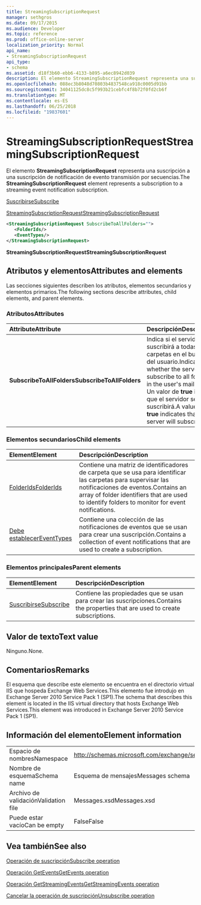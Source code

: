 ```yaml
---
title: StreamingSubscriptionRequest
manager: sethgros
ms.date: 09/17/2015
ms.audience: Developer
ms.topic: reference
ms.prod: office-online-server
localization_priority: Normal
api_name:
- StreamingSubscriptionRequest
api_type:
- schema
ms.assetid: d18f3b60-ebb6-4133-b895-a6ec8942d039
description: El elemento StreamingSubscriptionRequest representa una suscripción a una suscripción de notificación de evento transmisión por secuencias.
ms.openlocfilehash: 088ec3b8048d70803b4837548ca918c0005d91bb
ms.sourcegitcommit: 34041125dc8c5f993b21cebfc4f8b72f0fd2cb6f
ms.translationtype: MT
ms.contentlocale: es-ES
ms.lasthandoff: 06/25/2018
ms.locfileid: "19837601"
---
```

# <a name="streamingsubscriptionrequest"></a><span data-ttu-id="f7a92-103">StreamingSubscriptionRequest</span><span class="sxs-lookup"><span data-stu-id="f7a92-103">StreamingSubscriptionRequest</span></span>

<span data-ttu-id="f7a92-104">El elemento **StreamingSubscriptionRequest** representa una suscripción a una suscripción de notificación de evento transmisión por secuencias.</span><span class="sxs-lookup"><span data-stu-id="f7a92-104">The **StreamingSubscriptionRequest** element represents a subscription to a streaming event notification subscription.</span></span> 
  
[<span data-ttu-id="f7a92-105">Suscribirse</span><span class="sxs-lookup"><span data-stu-id="f7a92-105">Subscribe</span></span>](subscribe.md)
  
[<span data-ttu-id="f7a92-106">StreamingSubscriptionRequest</span><span class="sxs-lookup"><span data-stu-id="f7a92-106">StreamingSubscriptionRequest</span></span>](streamingsubscriptionrequest.md)
  
```xml
<StreamingSubscriptionRequest SubscribeToAllFolders="">
   <FolderIds/>
   <EventTypes/>
</StreamingSubscriptionRequest>
```

 <span data-ttu-id="f7a92-107">**StreamingSubscriptionRequest**</span><span class="sxs-lookup"><span data-stu-id="f7a92-107">**StreamingSubscriptionRequest**</span></span>
## <a name="attributes-and-elements"></a><span data-ttu-id="f7a92-108">Atributos y elementos</span><span class="sxs-lookup"><span data-stu-id="f7a92-108">Attributes and elements</span></span>

<span data-ttu-id="f7a92-109">Las secciones siguientes describen los atributos, elementos secundarios y elementos primarios.</span><span class="sxs-lookup"><span data-stu-id="f7a92-109">The following sections describe attributes, child elements, and parent elements.</span></span>
  
### <a name="attributes"></a><span data-ttu-id="f7a92-110">Atributos</span><span class="sxs-lookup"><span data-stu-id="f7a92-110">Attributes</span></span>

|<span data-ttu-id="f7a92-111">**Attribute**</span><span class="sxs-lookup"><span data-stu-id="f7a92-111">**Attribute**</span></span>|<span data-ttu-id="f7a92-112">**Descripción**</span><span class="sxs-lookup"><span data-stu-id="f7a92-112">**Description**</span></span>|
|:-----|:-----|
|<span data-ttu-id="f7a92-113">**SubscribeToAllFolders**</span><span class="sxs-lookup"><span data-stu-id="f7a92-113">**SubscribeToAllFolders**</span></span> <br/> |<span data-ttu-id="f7a92-114">Indica si el servidor se suscribirá a todas las carpetas en el buzón del usuario.</span><span class="sxs-lookup"><span data-stu-id="f7a92-114">Indicates whether the server will subscribe to all folders in the user's mailbox.</span></span> <span data-ttu-id="f7a92-115">Un valor de **true** indica que el servidor se suscribirá.</span><span class="sxs-lookup"><span data-stu-id="f7a92-115">A value of **true** indicates that the server will subscribe.</span></span>  <br/> |
   
### <a name="child-elements"></a><span data-ttu-id="f7a92-116">Elementos secundarios</span><span class="sxs-lookup"><span data-stu-id="f7a92-116">Child elements</span></span>

|<span data-ttu-id="f7a92-117">**Element**</span><span class="sxs-lookup"><span data-stu-id="f7a92-117">**Element**</span></span>|<span data-ttu-id="f7a92-118">**Descripción**</span><span class="sxs-lookup"><span data-stu-id="f7a92-118">**Description**</span></span>|
|:-----|:-----|
|[<span data-ttu-id="f7a92-119">FolderIds</span><span class="sxs-lookup"><span data-stu-id="f7a92-119">FolderIds</span></span>](folderids.md) <br/> |<span data-ttu-id="f7a92-120">Contiene una matriz de identificadores de carpeta que se usa para identificar las carpetas para supervisar las notificaciones de eventos.</span><span class="sxs-lookup"><span data-stu-id="f7a92-120">Contains an array of folder identifiers that are used to identify folders to monitor for event notifications.</span></span>  <br/> |
|[<span data-ttu-id="f7a92-121">Debe establecer</span><span class="sxs-lookup"><span data-stu-id="f7a92-121">EventTypes</span></span>](eventtypes.md) <br/> |<span data-ttu-id="f7a92-122">Contiene una colección de las notificaciones de eventos que se usan para crear una suscripción.</span><span class="sxs-lookup"><span data-stu-id="f7a92-122">Contains a collection of event notifications that are used to create a subscription.</span></span>  <br/> |
   
### <a name="parent-elements"></a><span data-ttu-id="f7a92-123">Elementos principales</span><span class="sxs-lookup"><span data-stu-id="f7a92-123">Parent elements</span></span>

|<span data-ttu-id="f7a92-124">**Element**</span><span class="sxs-lookup"><span data-stu-id="f7a92-124">**Element**</span></span>|<span data-ttu-id="f7a92-125">**Descripción**</span><span class="sxs-lookup"><span data-stu-id="f7a92-125">**Description**</span></span>|
|:-----|:-----|
|[<span data-ttu-id="f7a92-126">Suscribirse</span><span class="sxs-lookup"><span data-stu-id="f7a92-126">Subscribe</span></span>](subscribe.md) <br/> |<span data-ttu-id="f7a92-127">Contiene las propiedades que se usan para crear las suscripciones.</span><span class="sxs-lookup"><span data-stu-id="f7a92-127">Contains the properties that are used to create subscriptions.</span></span>  <br/> |
   
## <a name="text-value"></a><span data-ttu-id="f7a92-128">Valor de texto</span><span class="sxs-lookup"><span data-stu-id="f7a92-128">Text value</span></span>

<span data-ttu-id="f7a92-129">Ninguno.</span><span class="sxs-lookup"><span data-stu-id="f7a92-129">None.</span></span>
  
## <a name="remarks"></a><span data-ttu-id="f7a92-130">Comentarios</span><span class="sxs-lookup"><span data-stu-id="f7a92-130">Remarks</span></span>

<span data-ttu-id="f7a92-131">El esquema que describe este elemento se encuentra en el directorio virtual IIS que hospeda Exchange Web Services.This elemento fue introdujo en Exchange Server 2010 Service Pack 1 (SP1).</span><span class="sxs-lookup"><span data-stu-id="f7a92-131">The schema that describes this element is located in the IIS virtual directory that hosts Exchange Web Services.This element was introduced in Exchange Server 2010 Service Pack 1 (SP1).</span></span>
  
## <a name="element-information"></a><span data-ttu-id="f7a92-132">Información del elemento</span><span class="sxs-lookup"><span data-stu-id="f7a92-132">Element information</span></span>

|||
|:-----|:-----|
|<span data-ttu-id="f7a92-133">Espacio de nombres</span><span class="sxs-lookup"><span data-stu-id="f7a92-133">Namespace</span></span>  <br/> |http://schemas.microsoft.com/exchange/services/2006/messages  <br/> |
|<span data-ttu-id="f7a92-134">Nombre de esquema</span><span class="sxs-lookup"><span data-stu-id="f7a92-134">Schema name</span></span>  <br/> |<span data-ttu-id="f7a92-135">Esquema de mensajes</span><span class="sxs-lookup"><span data-stu-id="f7a92-135">Messages schema</span></span>  <br/> |
|<span data-ttu-id="f7a92-136">Archivo de validación</span><span class="sxs-lookup"><span data-stu-id="f7a92-136">Validation file</span></span>  <br/> |<span data-ttu-id="f7a92-137">Messages.xsd</span><span class="sxs-lookup"><span data-stu-id="f7a92-137">Messages.xsd</span></span>  <br/> |
|<span data-ttu-id="f7a92-138">Puede estar vacío</span><span class="sxs-lookup"><span data-stu-id="f7a92-138">Can be empty</span></span>  <br/> |<span data-ttu-id="f7a92-139">False</span><span class="sxs-lookup"><span data-stu-id="f7a92-139">False</span></span>  <br/> |
   
## <a name="see-also"></a><span data-ttu-id="f7a92-140">Vea también</span><span class="sxs-lookup"><span data-stu-id="f7a92-140">See also</span></span>



[<span data-ttu-id="f7a92-141">Operación de suscripción</span><span class="sxs-lookup"><span data-stu-id="f7a92-141">Subscribe operation</span></span>](subscribe-operation.md)
  
[<span data-ttu-id="f7a92-142">Operación GetEvents</span><span class="sxs-lookup"><span data-stu-id="f7a92-142">GetEvents operation</span></span>](getevents-operation.md)
  
[<span data-ttu-id="f7a92-143">Operación GetStreamingEvents</span><span class="sxs-lookup"><span data-stu-id="f7a92-143">GetStreamingEvents operation</span></span>](getstreamingevents-operation.md)
  
[<span data-ttu-id="f7a92-144">Cancelar la operación de suscripción</span><span class="sxs-lookup"><span data-stu-id="f7a92-144">Unsubscribe operation</span></span>](unsubscribe-operation.md)


